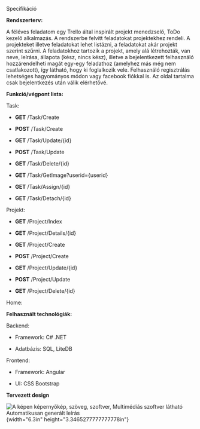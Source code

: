 Specifikáció

**Rendszerterv:**

A féléves feladatom egy Trello által inspirált projekt menedzselő, ToDo
kezelő alkalmazás. A rendszerbe felvitt feladatokat projektekhez
rendeli. A projekteket illetve feladatokat lehet listázni, a feladatokat
akár projekt szerint szűrni. A feladatokhoz tartozik a projekt, amely
alá létrehozták, van neve, leírása, állapota (kész, nincs kész), illetve
a bejelentkezett felhasználó hozzárendelheti magát egy-egy feladathoz
(amelyhez más még nem csatlakozott), így látható, hogy ki foglalkozik
vele. Felhasználó regisztrálás lehetséges hagyományos módon vagy
facebook fiókkal is. Az oldal tartalma csak bejelentkezés után válik
elérhetővé.

**Funkció/végpont lista:**

Task:

-   **GET** /Task/Create

-   **POST** /Task/Create

-   **GET** /Task/Update/{id}

-   **POST** /Task/Update

-   **GET** /Task/Delete/{id}

-   **GET** /Task/GetImage?userid={userid}

-   **GET** /Task/Assign/{id}

-   **GET** /Task/Detach/{id}

Projekt:

-   **GET** /Project/Index

-   **GET** /Project/Details/{id}

-   **GET** /Project/Create

-   **POST** /Project/Create

-   **GET** /Project/Update/{id}

-   **POST** /Project/Update

-   **GET** /Project/Delete/{id}

Home:

**Felhasznált technológiák:**

Backend:

-   Framework: C# .NET

-   Adatbázis: SQL, LiteDB

Frontend:

-   Framework: Angular

-   UI: CSS Bootstrap


**Tervezett design**

![A képen képernyőkép, szöveg, szoftver, Multimédiás szoftver látható
Automatikusan generált leírás](./image1.png){width="6.3in"
height="3.3465277777777778in"}


